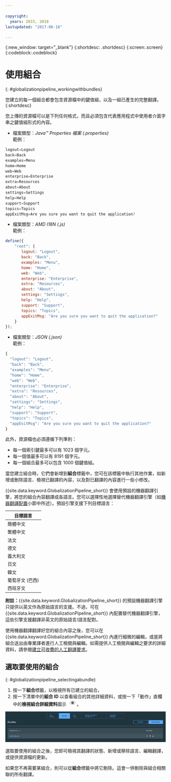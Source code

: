 ```yaml
---

copyright:
  years: 2015, 2018
lastupdated: "2017-06-16"

---
```


{:new_window: target="_blank"}
{:shortdesc: .shortdesc}
{:screen:.screen}
{:codeblock:.codeblock}


# 使用組合
{: #globalizationpipeline_workingwithbundles}

您建立的每一個組合都會包含資源檔中的鍵值組，以及一組已產生的完整翻譯。
{:shortdesc}

您上傳的資源檔可以是下列任何格式，而且必須包含代表應用程式中使用者介面字串之鍵值組形式的內容。


* 檔案類型：*Java™ Properties 檔案 (.properties)*<br>
範例：
```js
logout=Logout 
back=Back 
examples=Menu 
home=Home 
web=Web 
enterprise=Enterprise 
extra=Resources 
about=About 
settings=Settings 
help=Help 
support=Support 
topics=Topics 
appExitMsg=Are you sure you want to quit the application?
```
* 檔案類型：*AMD I18N (.js)*<br>
範例：
```js
define({
    "root": {
       logout: "Logout",
       back: "Back",
       examples: "Menu",
       home: "Home",
       web: "Web",
       enterprise: "Enterprise",
       extra: "Resources",
       about: "About",
       settings: "Settings",
       help: "Help",
       support: "Support",
       topics: "Topics",
       appExitMsg: "Are you sure you want to quit the application?"
    }
});
```
* 檔案類型：*JSON (.json)*<br>
範例：
```js
{
  "logout": "Logout",
  "back": "Back",
  "examples": "Menu",
  "home": "Home",
  "web": "Web",
  "enterprise": "Enterprise",
  "extra": "Resources",
  "about": "About",
  "settings": "Settings",
  "help": "Help",
  "support": "Support",
  "topics": "Topics",
  "appExitMsg": "Are you sure you want to quit the application?"
}
```

此外，資源檔也必須遵循下列準則：
* 每一個索引鍵最多可以有 1023 個字元。
* 每一個值最多可以有 8191 個字元。
* 每一個組合最多可以包含 1000 個鍵值組。

當您建立組合時，它們會新增到**組合**標籤中，您可在該標籤中執行其他作業，如新增或刪除語言、檢視已翻譯的內容，以及對已翻譯的內容進行一些小修改。 

{{site.data.keyword.GlobalizationPipeline_short}} 會使用預設的機器翻譯引擎，將您的組合內容翻譯成各語言。您可以選擇性地選擇替代機器翻譯引擎（如[機器翻譯配置](/docs/services/GlobalizationPipeline/managetranslations.html#machineconfig)小節中所述）。預設引擎支援下列目標語言：

<table>
<thead>
<tr>
<th>目標語言</th>
</tr>
</thead>
<tbody>
<tr>
<td>簡體中文</td>
</tr>
<tr>
<td>繁體中文</td>
</tr>
<tr>
<td>法文</td>
</tr>
<tr>
<td>德文</td>
</tr>
<tr>
<td>義大利文</td>
</tr>
<tr>
<td>日文</td>
</tr>
<tr>
<td>韓文</td>
</tr>
<tr>
<td>葡萄牙文 (巴西)</td>
</tr>
<tr>
<td>西班牙文</td>
</tr>
</tbody>
</table>

**附註：**{{site.data.keyword.GlobalizationPipeline_short}} 的預設機器翻譯引擎只提供以英文作為原始語言的支援。不過，可在 {{site.data.keyword.GlobalizationPipeline_short}} 內配置替代機器翻譯引擎，這些引擎支援翻譯非英文的原始語言/語言配對。

使用機器翻譯翻譯好您的組合內容之後，您可以在 {{site.data.keyword.GlobalizationPipeline_short}} 內進行細微的編輯，或是將組合送出由專業譯者進行人工檢閱與編輯。如需提供人工檢閱與編輯之要求的詳細資料，請參閱[建立可收費的人工翻譯要求](/docs/services/GlobalizationPipeline/managetranslations.html#humantranslation)。




## 選取要使用的組合
{: #globalizationpipeline_selectingabundle}

1. 按一下**組合**標籤，以檢視所有已建立的組合。
2. 按一下清單中的**組合 ID** 以查看組合的其他詳細資料，或按一下「動作」直欄中的**檢視組合詳細資料**圖示 ![選取「檢視組合詳細資料」圖示以開啟組合，並使用其翻譯](images/viewProjectDetailIcon.png)。

![從「組合」標籤檢視所有可用的組合。](images/translationBundles.png)

選取要使用的組合之後，您即可檢視其翻譯的狀態、新增或移除語言、編輯翻譯，或提供資源檔的更新。

如果您不再需要某組合，則可以從**組合**標籤中將它刪除。這會一併刪除與組合相關聯的所有翻譯。
